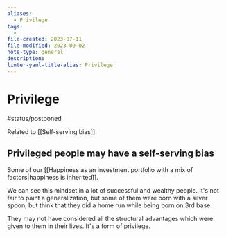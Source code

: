 ```yaml
---
aliases:
  - Privilege
tags:
  - 
file-created: 2023-07-11
file-modified: 2023-09-02
note-type: general
description: 
linter-yaml-title-alias: Privilege
---
```


# Privilege

#status/postponed

Related to [[Self-serving bias]]

## Privileged people may have a self-serving bias

Some of our [[Happiness as an investment portfolio with a mix of factors|happiness is inherited]].

We can see this mindset in a lot of successful and wealthy people. It's not fair to paint a generalization, but some of them were born with a silver spoon, but think that they did a home run while being born on 3rd base.

They may not have considered all the structural advantages which were given to them in their lives. It's a form of privilege.
